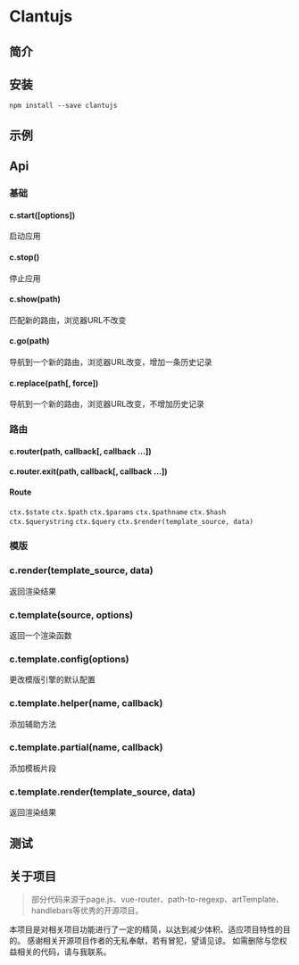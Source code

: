 # Clantujs

## 简介

## 安装
`npm install --save clantujs`

## 示例
## Api
### 基础
#### c.start([options])
启动应用

#### c.stop()
停止应用

#### c.show(path)
匹配新的路由，浏览器URL不改变

#### c.go(path)
导航到一个新的路由，浏览器URL改变，增加一条历史记录

#### c.replace(path[, force])
导航到一个新的路由，浏览器URL改变，不增加历史记录


### 路由
#### c.router(path, callback[, callback ...])
#### c.router.exit(path, callback[, callback ...])


#### Route

`ctx.$state`
`ctx.$path`
`ctx.$params`
`ctx.$pathname`
`ctx.$hash`
`ctx.$querystring`
`ctx.$query`
`ctx.$render(template_source, data)`


### 模版
### c.render(template_source, data)
返回渲染结果

### c.template(source, options)
返回一个渲染函数

### c.template.config(options)
更改模版引擎的默认配置

### c.template.helper(name, callback)
添加辅助方法

### c.template.partial(name, callback)
添加模板片段

### c.template.render(template_source, data)
返回渲染结果


## 测试


## 关于项目
> 部分代码来源于page.js、vue-router、path-to-regexp、artTemplate、handlebars等优秀的开源项目。

本项目是对相关项目功能进行了一定的精简，以达到减少体积、适应项目特性的目的。
感谢相关开源项目作者的无私奉献，若有冒犯，望请见谅。
如需删除与您权益相关的代码，请与我联系。
